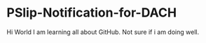 # PSlip-Notification-for-DACH

Hi World
I am learning all about GitHub. Not sure if i am doing well.
